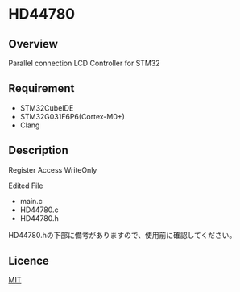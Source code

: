 # HD44780

## Overview
Parallel connection LCD Controller for STM32

## Requirement
* STM32CubeIDE
* STM32G031F6P6(Cortex-M0+)
* Clang

## Description
Register Access WriteOnly

Edited File
* main.c
* HD44780.c
* HD44780.h

HD44780.hの下部に備考がありますので、使用前に確認してください。

## Licence
[MIT](https://github.com/wataoxp/Radio/blob/main/LICENSE)


